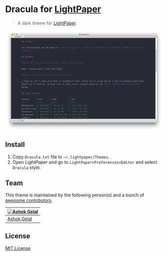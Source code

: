 # Dracula for [LightPaper](http://lightpaper.42squares.in)

> A dark theme for [LightPaper](http://lightpaper.42squares.in).

![Screenshot](./Screenshot.png)

## Install

1. Copy `Dracula.txt` file to `~/.lightpaper/Themes`.
2. Open _LightPaper_ and go to `LightPaper>Preferences>Editor` and select `Dracula` style.

## Team

This theme is maintained by the following person(s) and a bunch of [awesome contributors](https://github.com/dracula/lightpaper/graphs/contributors).

[![Ashok Gelal](https://avatars3.githubusercontent.com/u/401055?v=3&s=70)](https://github.com/ashokgelal) |
--- |
[Ashok Gelal](https://github.com/ashokgelal) |

## License

[MIT License](./LICENSE)
